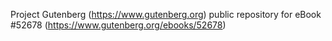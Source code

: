 Project Gutenberg (https://www.gutenberg.org) public repository for
eBook #52678 (https://www.gutenberg.org/ebooks/52678)

